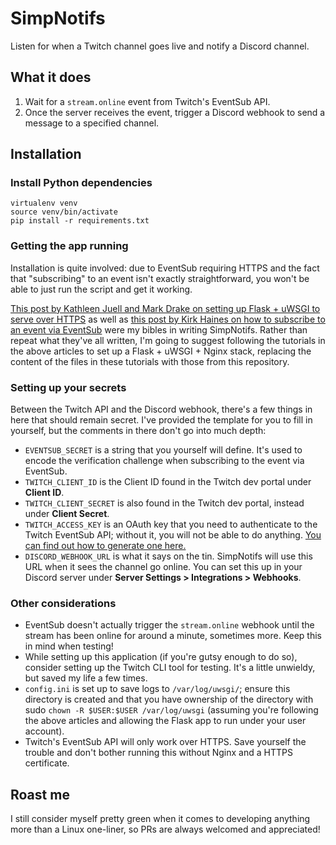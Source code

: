 # SimpNotifs
Listen for when a Twitch channel goes live and notify a Discord channel.

## What it does
1. Wait for a `stream.online` event from Twitch's EventSub API.
2. Once the server receives the event, trigger a Discord webhook to send a message to a specified channel.

## Installation
### Install Python dependencies
    virtualenv venv
    source venv/bin/activate
    pip install -r requirements.txt

### Getting the app running
Installation is quite involved: due to EventSub requiring HTTPS and the fact that "subscribing" to an event isn't exactly straightforward, you won't be able to just run the script and get it working.

[This post by Kathleen Juell and Mark Drake on setting up Flask + uWSGI to serve over HTTPS](https://www.digitalocean.com/community/tutorials/how-to-serve-flask-applications-with-uwsgi-and-nginx-on-ubuntu-20-04) as well as [this post by Kirk Haines on how to subscribe to an event via EventSub](https://www.therelicans.com/wyhaines/twitch-eventsub-the-direct-approach-to-getting-started-with-it-3pia) were my bibles in writing SimpNotifs. Rather than repeat what they've all written, I'm going to suggest following the tutorials in the above articles to set up a Flask + uWSGI + Nginx stack, replacing the content of the files in these tutorials with those from this repository.

### Setting up your secrets
Between the Twitch API and the Discord webhook, there's a few things in here that should remain secret. I've provided the template for you to fill in yourself, but the comments in there don't go into much depth:

* `EVENTSUB_SECRET` is a string that you yourself will define. It's used to encode the verification challenge when subscribing to the event via EventSub.
* `TWITCH_CLIENT_ID` is the Client ID found in the Twitch dev portal under **Client ID**.
* `TWITCH_CLIENT_SECRET` is also found in the Twitch dev portal, instead under **Client Secret**.
* `TWITCH_ACCESS_KEY` is an OAuth key that you need to authenticate to the Twitch EventSub API; without it, you will not be able to do anything. [You can find out how to generate one here.](https://www.therelicans.com/wyhaines/twitch-eventsub-the-direct-approach-to-getting-started-with-it-3pia#:~:text=To%20get%20your%20very%20own%20shiny%2C%20new%20Application%20Access%20Token%2C%20you%20need%20to%20make%20a%20POST%20request%20to%20the%20Twitch%20API.%20The%20documentation%20detailing%20what%20is%20needed%20is%20in%20the%20link%20above%2C%20but%20it%20has%20the%20potential%20to%20be%20a%20little%20bit%20confusing.)
* `DISCORD_WEBHOOK_URL` is what it says on the tin. SimpNotifs will use this URL when it sees the channel go online. You can set this up in your Discord server under **Server Settings > Integrations > Webhooks**.

### Other considerations
* EventSub doesn't actually trigger the `stream.online` webhook until the stream has been online for around a minute, sometimes more. Keep this in mind when testing!
* While setting up this application (if you're gutsy enough to do so), consider setting up the Twitch CLI tool for testing. It's a little unwieldy, but saved my life a few times.
* `config.ini` is set up to save logs to `/var/log/uwsgi/`; ensure this directory is created and that you have ownership of the directory with sudo `chown -R $USER:$USER /var/log/uwsgi` (assuming you're following the above articles and allowing the Flask app to run under your user account).
* Twitch's EventSub API will only work over HTTPS. Save yourself the trouble and don't bother running this without Nginx and a HTTPS certificate.

## Roast me
I still consider myself pretty green when it comes to developing anything more than a Linux one-liner, so PRs are always welcomed and appreciated!
